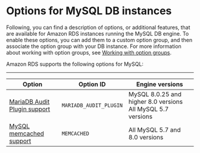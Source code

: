 # Options for MySQL DB instances<a name="Appendix.MySQL.Options"></a>

Following, you can find a description of options, or additional features, that are available for Amazon RDS instances running the MySQL DB engine\. To enable these options, you can add them to a custom option group, and then associate the option group with your DB instance\. For more information about working with option groups, see [Working with option groups](USER_WorkingWithOptionGroups.md)\. 

Amazon RDS supports the following options for MySQL: 


****  

| Option | Option ID | Engine versions | 
| --- | --- | --- | 
|  [MariaDB Audit Plugin support](Appendix.MySQL.Options.AuditPlugin.md)  |  `MARIADB_AUDIT_PLUGIN`  |  MySQL 8\.0\.25 and higher 8\.0 versions All MySQL 5\.7 versions  | 
|  [MySQL memcached support](Appendix.MySQL.Options.memcached.md)  |  `MEMCACHED`  |  All MySQL 5\.7 and 8\.0 versions  | 